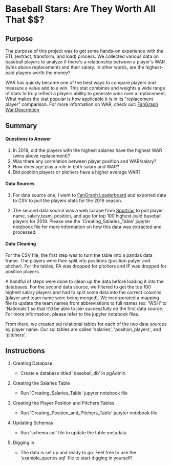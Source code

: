 # Baseball Stars: Are They Worth All That $$?

## Purpose
The purpose of this project was to get some hands-on experience with the ETL (extract, transform, and load) process. We collected various data on baseball players to analyze if there's a relationship between a player's WAR (wins above replacement) and their salary. In other words, are the highest-paid players worth the money?

WAR has quickly become one of the best ways to compare players and measure a value add to a win. This stat combines and weights a wide range of stats to truly reflect a players ability to generate wins over a replacement. What makes the stat popular is how applicable it is in its “replacement player” comparison. For more information on WAR, check out: [FanGraph War Description](https://library.fangraphs.com/misc/war/)


## Summary

#### Questions to Answer

1. In 2019, did the players with the highest salaries have the highest WAR (wins above replacement)?
2. Was there any correlation between player position and WAR/salary?
3. How does age play a role in both salary and WAR?
3. Did position players or pitchers have a higher average WAR?


#### Data Sources
1. For data source one, I went to [FanGraph Leaderboard](https://www.fangraphs.com/leaders.aspx?pos=all&stats=bat&lg=all&qual=y&type=8&season=2019&month=0&season1=2019&ind=0) and exported data to CSV to pull the players stats for the 2019 season. 

1. The second data source was a web scrape from [Sportrac](https://www.spotrac.com/mlb/rankings/2019/salary/) to pull player name, salary,team, position, and age for top 100 highest-paid baseball players for 2019. Please see the 'Creating_Salaries_Table' jupyter notebook file for more information on how this data was extracted and processed.



#### Data Cleaning

For the CSV file, the first step was to turn the table into a pandas data frame. The players were then split into positions (position palyer and pitcher). For the tables, PA was dropped for pitchers and IP was dropped for position players. 

A handful of steps were done to clean up the data before loading it into the databases. For the second data source, we filtered to get the top 100 highest salary players and had to split some data into the correct columns (player and team name were being merged). We incorporated a mapping file to update the team names from abbreviations to full names (ex: 'WSH' to 'Nationals') so that it'd be able to join successfully on the first data source. For more information, please refer to the jupyter notebook files.

From there, we created sql relational tables for each of the two data sources by player name. Our sql tables are  called 'salaries', 'position_players', and 'pitchers'.



## Instructions

1. Creating Database
   - Create a database titled 'baseball_db' in pgAdmin

2. Creating the Salaries Table
   - Run 'Creating_Salaries_Table' jupyter notebook file

3. Creating the Player Position and Pitchers Tables
   - Run 'Creating_Position_and_Pitchers_Table' jupyter notebook file

4. Updating Schemas
   - Run 'schema.sql' file to update the table metadata

5. Digging in
   - The data is set up and ready to go. Feel free to use the 'example_queries.sql' file to start digging in yourself!
